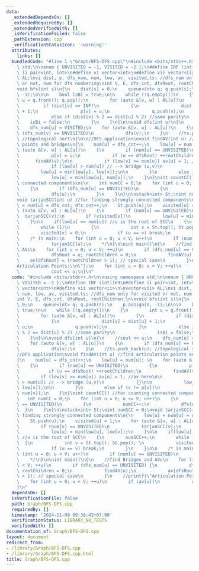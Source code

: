 ```yaml
---
data:
  _extendedDependsOn: []
  _extendedRequiredBy: []
  _extendedVerifiedWith: []
  _isVerificationFailed: false
  _pathExtension: cpp
  _verificationStatusIcon: ':warning:'
  attributes:
    links: []
  bundledCode: "#line 1 \"Graph/BFS-DFS.cpp\"\n#include <bits/stdc++.h>\n\nusing namespace\
    \ std;\n\nenum { UNVISITED = -1, VISITED = -2 };\n#define INF (int)1e9\n#define\
    \ ii pair<int, int>\n#define vi vector<int>\n#define vii vector<ii>\n\nvector<vii>\
    \ AL;\nvi dist, p, dfs_num, num, low, av, visited,ts; //dfs_num only for visited\
    \ or not, num for dfs numbering\nint V, E, dfs_cnt, dfsRoot, rootChildren;\n\n\
    void bfs(int s)\n{\n    dist[s] = 0;\n    queue<int> q; q.push(s);\n    p.assign(V,\
    \ -1);\n\n\n    bool isBi = true;\n\n    while (!q.empty())\n    {\n        int\
    \ u = q.front(); q.pop();\n        for (auto &[v, w] : AL[u])\n        {\n   \
    \         if (dist[v] == INF)\n            {\n                dist[v] = dist[u]\
    \ + 1;\n                p[v] = u;\n                q.push(v);\n            }\n\
    \            else if (dist[v] % 2 == dist[u] % 2) //same parity\n            \
    \    isBi = false;\n        }\n    }\n}\n\nvoid dfs(int u)\n{\n    //cout << u;\n\
    \    dfs_num[u] = VISITED;\n    for (auto &[v, w] : AL[u])\n    {\n        if\
    \ (dfs_num[v] == UNVISITED)\n            dfs(v);\n    }\n    //ts.push_back(u);\
    \ //topological sort\n}\n\n//DFS application\nvoid findAV(int u) //find articulation\
    \ points and bridges\n{\n    num[u] = dfs_cnt++;\n    low[u] = num[u]; \n    for\
    \ (auto &[v, w] : AL[u])\n    {\n        if (num[u] == UNVISITED)\n        {\n\
    \            p[v] = u;\n            if (u == dfsRoot) ++rootChildren;\n      \
    \      findAV(v);\n\n            if (low[v] >= num[u]) av[u] = 1; //av here\n\n\
    \            if (low[v] > num[u]) // --> bridge (u,v)\n            {}\n\n    \
    \        low[u] = min(low[u], low[v]);\n\n        }\n        else if (v != p[u])\n\
    \            low[u] = min(low[u], num[v]);\n    }\n}\nint countCC() //for counting\
    \ connected components\n{\n    int numCC = 0;\n    for (int u = 0; u <= V; u++)\n\
    \    {\n        if (dfs_num[u] == UNVISITED)\n        {\n            numCC++;\n\
    \            dfs(u);\n        }\n    }\n}\n\nstack<int> St;\nint numSCC = 0;\n\
    void tarjanSCC(int u) //for finding strongly connected components\n{\n    low[u]\
    \ = num[u] = dfs_cnt; dfs_cnt++;\n    St.push(u);\n    visited[u] = 1;\n    for\
    \ (auto &[v, w] : AL[u])\n    {\n        if (num[v] == UNVISITED)\n          \
    \  tarjanSCC(v);\n        if (visited[v])\n            low[u] = min(low[u], low[v]);\n\
    \    }\n\n    if(low[u] == num[u]) //u is the root of SCC\n    {\n        numSCC++;\n\
    \        while (1)\n        {\n            int v = St.top(); St.pop(); \n    \
    \        visited[v] = 0;\n            if (u == v) break;\n        }\n    }\n\n\
    \    /* in main:\n    for (int u = 0; u < V; u++)\n        if (num[u] == UNVISITED)\n\
    \            tarjanSCC(u);\n    */\n}\n\nint main()\n{\n    //find Bridges and\
    \ AVs\n    for (int u = 0; u < V; ++u)\n        if (dfs_num[u] == UNVISITED) {\n\
    \            dfsRoot = u; rootChildren = 0;\n            findAV(u);\n        \
    \    av[dfsRoot] = (rootChildren > 1); // special case\n        }\n    //printf(\"\
    Articulation Points:\\n\");\n    for (int u = 0; u < V; ++u)\n        if (av[u])\n\
    \            cout << u;\n}\n"
  code: "#include <bits/stdc++.h>\n\nusing namespace std;\n\nenum { UNVISITED = -1,\
    \ VISITED = -2 };\n#define INF (int)1e9\n#define ii pair<int, int>\n#define vi\
    \ vector<int>\n#define vii vector<ii>\n\nvector<vii> AL;\nvi dist, p, dfs_num,\
    \ num, low, av, visited,ts; //dfs_num only for visited or not, num for dfs numbering\n\
    int V, E, dfs_cnt, dfsRoot, rootChildren;\n\nvoid bfs(int s)\n{\n    dist[s] =\
    \ 0;\n    queue<int> q; q.push(s);\n    p.assign(V, -1);\n\n\n    bool isBi =\
    \ true;\n\n    while (!q.empty())\n    {\n        int u = q.front(); q.pop();\n\
    \        for (auto &[v, w] : AL[u])\n        {\n            if (dist[v] == INF)\n\
    \            {\n                dist[v] = dist[u] + 1;\n                p[v] =\
    \ u;\n                q.push(v);\n            }\n            else if (dist[v]\
    \ % 2 == dist[u] % 2) //same parity\n                isBi = false;\n        }\n\
    \    }\n}\n\nvoid dfs(int u)\n{\n    //cout << u;\n    dfs_num[u] = VISITED;\n\
    \    for (auto &[v, w] : AL[u])\n    {\n        if (dfs_num[v] == UNVISITED)\n\
    \            dfs(v);\n    }\n    //ts.push_back(u); //topological sort\n}\n\n\
    //DFS application\nvoid findAV(int u) //find articulation points and bridges\n\
    {\n    num[u] = dfs_cnt++;\n    low[u] = num[u]; \n    for (auto &[v, w] : AL[u])\n\
    \    {\n        if (num[u] == UNVISITED)\n        {\n            p[v] = u;\n \
    \           if (u == dfsRoot) ++rootChildren;\n            findAV(v);\n\n    \
    \        if (low[v] >= num[u]) av[u] = 1; //av here\n\n            if (low[v]\
    \ > num[u]) // --> bridge (u,v)\n            {}\n\n            low[u] = min(low[u],\
    \ low[v]);\n\n        }\n        else if (v != p[u])\n            low[u] = min(low[u],\
    \ num[v]);\n    }\n}\nint countCC() //for counting connected components\n{\n \
    \   int numCC = 0;\n    for (int u = 0; u <= V; u++)\n    {\n        if (dfs_num[u]\
    \ == UNVISITED)\n        {\n            numCC++;\n            dfs(u);\n      \
    \  }\n    }\n}\n\nstack<int> St;\nint numSCC = 0;\nvoid tarjanSCC(int u) //for\
    \ finding strongly connected components\n{\n    low[u] = num[u] = dfs_cnt; dfs_cnt++;\n\
    \    St.push(u);\n    visited[u] = 1;\n    for (auto &[v, w] : AL[u])\n    {\n\
    \        if (num[v] == UNVISITED)\n            tarjanSCC(v);\n        if (visited[v])\n\
    \            low[u] = min(low[u], low[v]);\n    }\n\n    if(low[u] == num[u])\
    \ //u is the root of SCC\n    {\n        numSCC++;\n        while (1)\n      \
    \  {\n            int v = St.top(); St.pop(); \n            visited[v] = 0;\n\
    \            if (u == v) break;\n        }\n    }\n\n    /* in main:\n    for\
    \ (int u = 0; u < V; u++)\n        if (num[u] == UNVISITED)\n            tarjanSCC(u);\n\
    \    */\n}\n\nint main()\n{\n    //find Bridges and AVs\n    for (int u = 0; u\
    \ < V; ++u)\n        if (dfs_num[u] == UNVISITED) {\n            dfsRoot = u;\
    \ rootChildren = 0;\n            findAV(u);\n            av[dfsRoot] = (rootChildren\
    \ > 1); // special case\n        }\n    //printf(\"Articulation Points:\\n\");\n\
    \    for (int u = 0; u < V; ++u)\n        if (av[u])\n            cout << u;\n\
    }\n"
  dependsOn: []
  isVerificationFile: false
  path: Graph/BFS-DFS.cpp
  requiredBy: []
  timestamp: '2024-11-09 09:36:42+07:00'
  verificationStatus: LIBRARY_NO_TESTS
  verifiedWith: []
documentation_of: Graph/BFS-DFS.cpp
layout: document
redirect_from:
- /library/Graph/BFS-DFS.cpp
- /library/Graph/BFS-DFS.cpp.html
title: Graph/BFS-DFS.cpp
---
```

